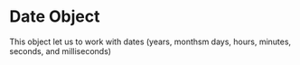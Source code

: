 # Date Object
This object let us to work with dates (years, monthsm days, hours, minutes, seconds, and milliseconds)